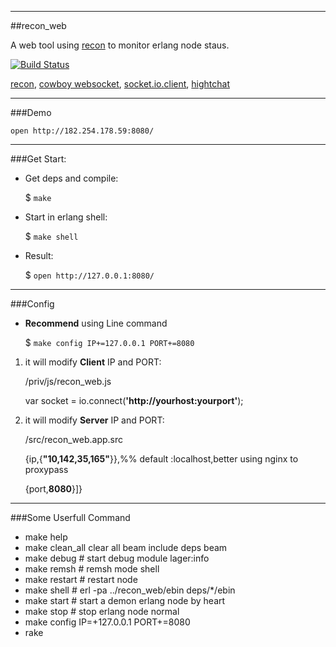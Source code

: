 
-----------------
##recon_web

A web tool using [recon](https://github.com/ferd/recon) to monitor erlang node staus. 

[![Build Status](https://travis-ci.org/zhongwencool/recon_web.png)](https://travis-ci.org/zhongwencool/recon_web)


[recon](https://github.com/ferd/recon), [cowboy websocket](https://github.com/ninenines/cowboy), [socket.io.client](https://github.com/socketio/socket.io-client),   [hightchat](http://www.highcharts.com/) 

-----------------
###Demo

  `open http://182.254.178.59:8080/`

------------------
###Get Start:

* Get deps and compile:

	$ `make`

* Start in erlang shell:

	$ `make shell`    
	
* Result:

	$ `open http://127.0.0.1:8080/`
	
----------
###Config

* **Recommend** using Line command 

    $ `make config IP+=127.0.0.1 PORT+=8080`
    
1. it will modify **Client** IP and PORT:

    /priv/js/recon_web.js

	var socket =  io.connect(**'http://yourhost:yourport'**);

2. it will modify **Server** IP and PORT:

    /src/recon_web.app.src

    {ip,{**"10,142,35,165"**}},%% default :localhost,better using nginx to proxypass

    {port,**8080**}]}
    
----------  

###Some Userfull Command
* make help 
* make clean_all clear all beam include deps beam
* make debug    # start debug module lager:info
* make remsh    # remsh mode shell
* make restart  # restart node
* make shell    # erl -pa ../recon_web/ebin deps/*/ebin
* make start    # start a demon erlang node by heart
* make stop     # stop erlang node normal
* make config IP=+127.0.0.1 PORT+=8080
* rake





